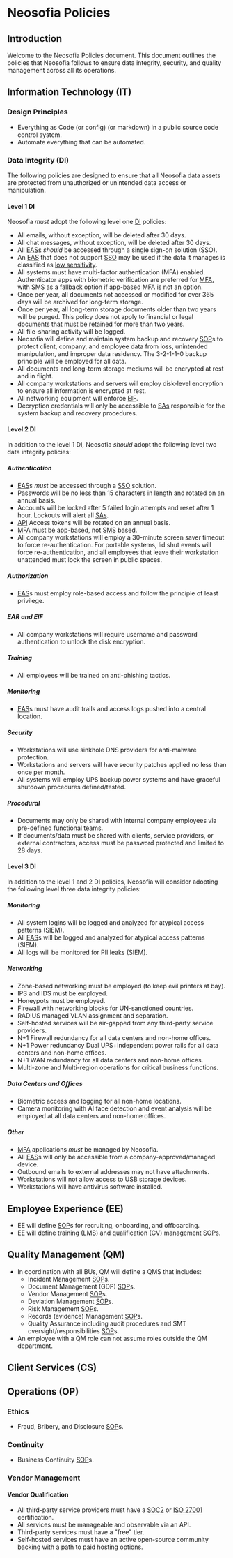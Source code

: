 <!---
Referenced Glossary Terms
-->
[eas]: /shared/glossary.md#enterprise-application-software-eas
[ds]:  /shared/glossary.md#data-sensitivity-levels
[di]:  /shared/glossary.md#data-integrity
[sop]: /shared/glossary.md#standard-operating-procedure-sop
[sso]: /shared/glossary.md#single-sign-on-sso
[mfa]: /shared/glossary.md#multi-factor-authentication-mfa
[api]: /shared/glossary.md#application-programming-interface-api
[sms]: /shared/glossary.md#simple-messaging-service-sms
[ear]: /shared/glossary.md#encryption-at-rest-ear
[eif]: /shared/glossary.md#encryption-in-flight-eif
[eee]: /shared/glossary.md#end-to-end-encryption-eee

<!---
Referenced Roles
-->
[sa]: /shared/roles.md#system-administrator-sa

<!---
External Links
Move to glossary?
-->
[soc2]: https://www.aicpa-cima.com/topic/audit-assurance/audit-and-assurance-greater-than-soc-2
[iso]: https://www.iso.org/standard/27001

# Neosofia Policies

## Introduction

Welcome to the Neosofia Policies document. This document outlines the policies that Neosofia follows to ensure data integrity, security, and quality management across all its operations.

## Information Technology (IT)

### Design Principles
* Everything as Code (or config) (or markdown) in a public source code control system.
* Automate everything that can be automated.

### Data Integrity (DI)

The following policies are designed to ensure that all Neosofia data assets are protected from unauthorized or unintended data access or manipulation.

#### Level 1 DI

Neosofia *must* adopt the following level one [DI][di] policies:

* All emails, without exception, will be deleted after 30 days.
* All chat messages, without exception, will be deleted after 30 days.
* All [EASs][eas] *should* be accessed through a single sign-on solution (SSO).
* An [EAS][eas] that does not support [SSO][sso] may be used if the data it manages is classified as [low sensitivity][ds].
* All systems must have multi-factor authentication (MFA) enabled. Authenticator apps with biometric verification are preferred for [MFA][mfa], with SMS as a fallback option if app-based MFA is not an option.
* Once per year, all documents not accessed or modified for over 365 days will be archived for long-term storage.
* Once per year, all long-term storage documents older than two years will be purged. This policy does not apply to financial or legal documents that must be retained for more than two years.
* All file-sharing activity will be logged.
* Neosofia will define and maintain system backup and recovery [SOP][sop]s to protect client, company, and employee data from loss, unintended manipulation, and improper data residency. The 3-2-1-1-0 backup principle will be employed for all data.
* All documents and long-term storage mediums will be encrypted at rest and in flight.
* All company workstations and servers will employ disk-level encryption to ensure all information is encrypted at rest.
* All networking equipment will enforce [EIF][eif].
* Decryption credentials will only be accessible to [SAs][sa] responsible for the system backup and recovery procedures.

#### Level 2 DI

In addition to the level 1 DI, Neosofia *should* adopt the following level two data integrity policies:

##### Authentication
* [EAS][eas]s *must* be accessed through a [SSO][sso] solution.
* Passwords will be no less than 15 characters in length and rotated on an annual basis.
* Accounts will be locked after 5 failed login attempts and reset after 1 hour. Lockouts will alert all [SAs][sa].
* [API][api] Access tokens will be rotated on an annual basis.
* [MFA][mfa] must be app-based, not [SMS][sms] based.
* All company workstations will employ a 30-minute screen saver timeout to force re-authentication. For portable systems, lid shut events will force re-authentication, and all employees that leave their workstation unattended must lock the screen in public spaces.

##### Authorization
* [EAS][eas]s must employ role-based access and follow the principle of least privilege.

##### EAR and EIF
* All company workstations will require username and password authentication to unlock the disk encryption.

##### Training
* All employees will be trained on anti-phishing tactics.

##### Monitoring
* [EAS][eas]s must have audit trails and access logs pushed into a central location.

##### Security
* Workstations will use sinkhole DNS providers for anti-malware protection.
* Workstations and servers will have security patches applied no less than once per month.
* All systems will employ UPS backup power systems and have graceful shutdown procedures defined/tested.

##### Procedural
* Documents may only be shared with internal company employees via pre-defined functional teams.
* If documents/data must be shared with clients, service providers, or external contractors, access must be password protected and limited to 28 days.

#### Level 3 DI

In addition to the level 1 and 2 DI policies, Neosofia will consider adopting the following level three data integrity policies:

##### Monitoring
* All system logins will be logged and analyzed for atypical access patterns (SIEM).
* All [EAS][eas]s will be logged and analyzed for atypical access patterns (SIEM).
* All logs will be monitored for PII leaks (SIEM).

##### Networking
* Zone-based networking must be employed (to keep evil printers at bay).
* IPS and IDS must be employed.
* Honeypots must be employed.
* Firewall with networking blocks for UN-sanctioned countries.
* RADIUS managed VLAN assignment and separation.
* Self-hosted services will be air-gapped from any third-party service providers.
* N+1 Firewall redundancy for all data centers and non-home offices.
* N+1 Power redundancy Dual UPS+independent power rails for all data centers and non-home offices.
* N+1 WAN redundancy for all data centers and non-home offices.
* Multi-zone and Multi-region operations for critical business functions.

##### Data Centers and Offices
* Biometric access and logging for all non-home locations.
* Camera monitoring with AI face detection and event analysis will be employed at all data centers and non-home offices.

##### Other
* [MFA][mfa] applications *must* be managed by Neosofia.
* All [EAS][eas]s will only be accessible from a company-approved/managed device.
* Outbound emails to external addresses may not have attachments.
* Workstations will not allow access to USB storage devices.
* Workstations will have antivirus software installed.


## Employee Experience (EE)

* EE will define [SOP][sop]s for recruiting, onboarding, and offboarding.
* EE will define training (LMS) and qualification (CV) management [SOP][sop]s.

## Quality Management (QM)

* In coordination with all BUs, QM will define a QMS that includes:
    * Incident Management [SOP][sop]s.
    * Document Management (GDP) [SOP][sop]s.
    * Vendor Management [SOP][sop]s.
    * Deviation Management [SOP][sop]s.
    * Risk Management [SOP][sop]s.
    * Records (evidence) Management [SOP][sop]s.
    * Quality Assurance including audit procedures and SMT oversight/responsibilities [SOP][sop]s.
* An employee with a QM role can not assume roles outside the QM department.

## Client Services (CS)

## Operations (OP)

### Ethics
* Fraud, Bribery, and Disclosure [SOP][sop]s.

### Continuity 
* Business Continuity [SOP][sop]s.

### Vendor Management

#### Vendor Qualification
* All third-party service providers must have a [SOC2][soc2] or [ISO 27001][iso] certification.
* All services must be manageable and observable via an API.
* Third-party services must have a "free" tier.
* Self-hosted services must have an active open-source community backing with a path to paid hosting options.
